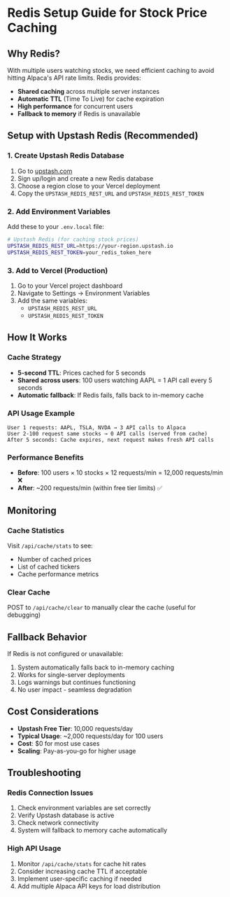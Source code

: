# Redis Setup Guide for Stock Price Caching

## Why Redis?

With multiple users watching stocks, we need efficient caching to avoid hitting Alpaca's API rate limits. Redis provides:

- **Shared caching** across multiple server instances
- **Automatic TTL** (Time To Live) for cache expiration
- **High performance** for concurrent users
- **Fallback to memory** if Redis is unavailable

## Setup with Upstash Redis (Recommended)

### 1. Create Upstash Redis Database

1. Go to [upstash.com](https://upstash.com)
2. Sign up/login and create a new Redis database
3. Choose a region close to your Vercel deployment
4. Copy the `UPSTASH_REDIS_REST_URL` and `UPSTASH_REDIS_REST_TOKEN`

### 2. Add Environment Variables

Add these to your `.env.local` file:

```bash
# Upstash Redis (for caching stock prices)
UPSTASH_REDIS_REST_URL=https://your-region.upstash.io
UPSTASH_REDIS_REST_TOKEN=your_redis_token_here
```

### 3. Add to Vercel (Production)

1. Go to your Vercel project dashboard
2. Navigate to Settings → Environment Variables
3. Add the same variables:
   - `UPSTASH_REDIS_REST_URL`
   - `UPSTASH_REDIS_REST_TOKEN`

## How It Works

### Cache Strategy
- **5-second TTL**: Prices cached for 5 seconds
- **Shared across users**: 100 users watching AAPL = 1 API call every 5 seconds
- **Automatic fallback**: If Redis fails, falls back to in-memory cache

### API Usage Example
```
User 1 requests: AAPL, TSLA, NVDA → 3 API calls to Alpaca
User 2-100 request same stocks → 0 API calls (served from cache)
After 5 seconds: Cache expires, next request makes fresh API calls
```

### Performance Benefits
- **Before**: 100 users × 10 stocks × 12 requests/min = 12,000 requests/min ❌
- **After**: ~200 requests/min (within free tier limits) ✅

## Monitoring

### Cache Statistics
Visit `/api/cache/stats` to see:
- Number of cached prices
- List of cached tickers
- Cache performance metrics

### Clear Cache
POST to `/api/cache/clear` to manually clear the cache (useful for debugging)

## Fallback Behavior

If Redis is not configured or unavailable:
1. System automatically falls back to in-memory caching
2. Works for single-server deployments
3. Logs warnings but continues functioning
4. No user impact - seamless degradation

## Cost Considerations

- **Upstash Free Tier**: 10,000 requests/day
- **Typical Usage**: ~2,000 requests/day for 100 users
- **Cost**: $0 for most use cases
- **Scaling**: Pay-as-you-go for higher usage

## Troubleshooting

### Redis Connection Issues
1. Check environment variables are set correctly
2. Verify Upstash database is active
3. Check network connectivity
4. System will fallback to memory cache automatically

### High API Usage
1. Monitor `/api/cache/stats` for cache hit rates
2. Consider increasing cache TTL if acceptable
3. Implement user-specific caching if needed
4. Add multiple Alpaca API keys for load distribution 